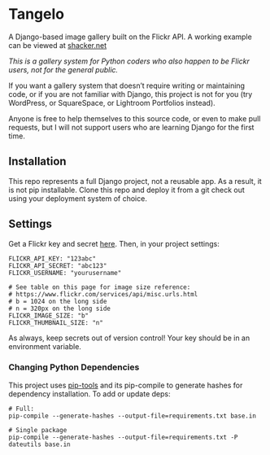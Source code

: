 # Tangelo
A Django-based image gallery built on the Flickr API. A working example can be viewed at [shacker.net](https://shacker.net)

*This is a gallery system for Python coders who also happen to be Flickr*
*users, not for the general public.*

If you want a gallery system that doesn’t require writing or maintaining code,
or if you are not familiar with Django, this project is not for you (try WordPress, or SquareSpace, or Lightroom Portfolios instead).

Anyone is free to help themselves to this source code, or even to make pull requests, but I will not support users who are learning Django for the first time.

## Installation
This repo represents a full Django project, not a reusable app. As a result, it is not pip installable. Clone this repo and deploy it from a git check out using your deployment system of choice.

## Settings
Get a Flickr key and secret [here](https://www.flickr.com/services/api/misc.api_keys.html). Then, in your project settings:

```
FLICKR_API_KEY: "123abc"
FLICKR_API_SECRET: "abc123"
FLICKR_USERNAME: "yourusername"

# See table on this page for image size reference:
# https://www.flickr.com/services/api/misc.urls.html
# b = 1024 on the long side
# n = 320px on the long side
FLICKR_IMAGE_SIZE: "b"
FLICKR_THUMBNAIL_SIZE: "n"
```

As always, keep secrets out of version control! Your key should be in an environment variable.

### Changing Python Dependencies

This project uses [pip-tools](https://pypi.org/project/pip-tools/) and its pip-compile to generate hashes for dependency installation. To add or update deps:

```
# Full:
pip-compile --generate-hashes --output-file=requirements.txt base.in

# Single package
pip-compile --generate-hashes --output-file=requirements.txt -P dateutils base.in
```

